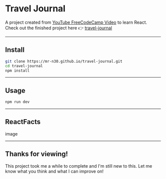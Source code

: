 # Travel Journal
A project created from [YouTube FreeCodeCamp Video](https://youtu.be/x4rFhThSX04?si=suAWmksm1Unn6Lmq) to learn React. Check out the finished project here 👉 [travel-journal](https://mr-n30.github.io/travel-journal/)

---

## Install
```sh
git clone https://mr-n30.github.io/travel-journal.git
cd travel-journal
npm install
```

---

## Usage
```sh
npm run dev
```

---

## ReactFacts 
image

---

## Thanks for viewing!
This project took me a while to complete and I'm still new to this. Let me know what you think and what I can improve on!

